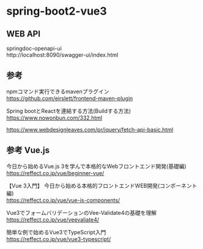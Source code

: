 # spring-boot2-vue3

## WEB API

springdoc-openapi-ui  
http://localhost:8090/swagger-ui/index.html  


## 参考

npmコマンド実行できるmavenプラグイン  
https://github.com/eirslett/frontend-maven-plugin  

Spring bootとReactを連結する方法(Buildする方法)  
https://www.nowonbun.com/332.html  

https://www.webdesignleaves.com/pr/jquery/fetch-api-basic.html  

## 参考 Vue.js
今日から始めるVue.js 3を学んで本格的なWebフロントエンド開発(基礎編)  
https://reffect.co.jp/vue/beginner-vue/  

【Vue 3入門】 今日から始める本格的フロントエンドWEB開発(コンポーネント編)  
https://reffect.co.jp/vue/vue-js-components/  

Vue3でフォームバリデーションのVee-Validate4の基礎を理解  
https://reffect.co.jp/vue/veevaliate4/  

簡単な例で始めるVue3でTypeScript入門  
https://reffect.co.jp/vue/vue3-typescript/  
